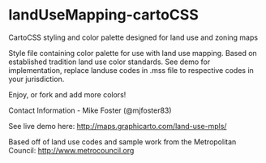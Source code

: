 landUseMapping-cartoCSS
=======================

CartoCSS styling and color palette designed for land use and zoning maps

Style file containing color palette for use with land use mapping. Based on established tradition land use color standards. See demo for implementation, replace landuse codes in .mss file to respective codes in your jurisdiction.

Enjoy, or fork and add more colors!

Contact Information -
Mike Foster (@mjfoster83)

See live demo here:
http://maps.graphicarto.com/land-use-mpls/

Based off of land use codes and sample work from the Metropolitan Council:
http://www.metrocouncil.org
